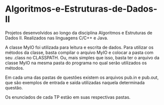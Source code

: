 # Algoritmos-e-Estruturas-de-Dados-II
Projetos desenvolvidos ao longo da disciplina Algoritmos e Estruturas de Dados II. Realizados nas linguagens C/C++ e Java.

A classe MyIO foi utilizada para leitura e escrita de dados. Para utilizar os métodos da classe, basta compilar o arquivo MyIO e colocar a pasta com seu .class no CLASSPATH. Ou, mais simples que isso, basta ter o arquivo da classe MyIO na mesma pasta do programa no qual serão utilizados os métodos.

Em cada uma das pastas de questões existem os arquivos pub.in e pub.out, que são exemplos de entrada e saída utilizadas naquela determinada questão.

Os enunciados de cada TP estão em suas respectivas pastas.
